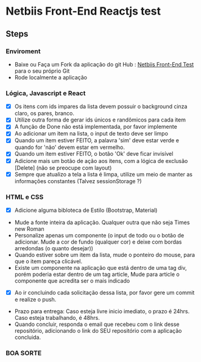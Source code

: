 # Netbiis Front-End Reactjs test

## Steps

### Enviroment

- Baixe ou Faça um Fork da aplicação do git Hub : [Netbiis Front-End Test](https://github.com/netbiis/reactjs-test)
    para o seu próprio Git
- Rode localmente a aplicação

### Lógica, Javascript e React

- [x] Os itens com ids impares da lista devem possuir o background cinza claro, os pares, branco.
- [x] Utilize outra forma de gerar ids únicos e randômicos para cada item
- [x] A função de Done não está implementada, por favor implemente
- [x] Ao adicionar um item na lista, o input de texto deve ser limpo
- [x] Quando um item estiver FEITO, a palavra 'sim' deve estar verde e quando for 'não' devem estar em vermelho.
- [x] Quando um item estiver FEITO, o botão 'Ok' deve ficar invisível
- [x] Adicione mais um botão de ação aos itens, com a lógica de exclusão [Delete] (não se preocupe com layout)
- [x] Sempre que atualizo a tela a lista é limpa, utilize um meio de manter as informações constantes
        (Talvez sessionStorage ?)

### HTML e CSS

- [x] Adicione alguma bibloteca de Estilo (Bootstrap, Material)
- Mude a fonte inteira da aplicação. Qualquer outra que não seja Times new Roman
- Personalize apenas um componente (o input de todo ou o botão de adicionar.  Mude a cor de fundo (qualquer cor) e deixe com bordas arredondas (o quanto desejar))
- Quando estiver sobre um item da lista, mude o ponteiro do mouse, para que o item pareça clicável.
- Existe um componente na aplicação que está dentro de uma tag div, porém poderia estar dentro de um tag article,
        Mude para article o componente que acredita ser o mais indicado
- [x] Ao ir concluindo cada solicitação dessa lista, por favor gere um commit e realize o push.
- Prazo para entrega: Caso esteja livre inicio imediato, o prazo é 24hrs. Caso esteja trabalhando, é 48hrs.
- Quando concluir, responda o email que recebeu com o link desse repositório, adicionando o link do SEU repositório com a aplicação concluida.

### BOA SORTE